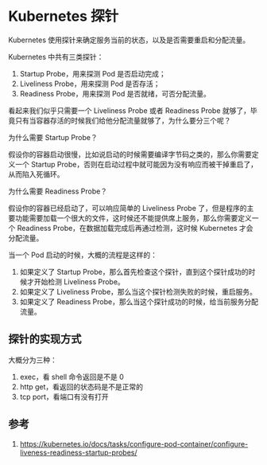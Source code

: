 # Kubernetes 探针


Kubernetes 使用探针来确定服务当前的状态，以及是否需要重启和分配流量。

Kubernetes 中共有三类探针：

1. Startup Probe，用来探测 Pod 是否启动完成；
2. Liveliness Probe，用来探测 Pod 是否存活；
3. Readiness Probe，用来探测 Pod 是否就绪，可否分配流量。

看起来我们似乎只需要一个 Liveliness Probe 或者 Readiness Probe 就够了，毕竟只有当容器存活的时候我们给他分配流量就够了，为什么要分三个呢？

为什么需要 Startup Probe？

假设你的容器启动很慢，比如说启动的时候需要编译字节码之类的，那么你需要定义一个 Startup Probe，否则在启动过程中就可能因为没有响应而被干掉重启了，从而陷入死循环。

为什么需要 Readiness Probe？

假设你的容器已经启动了，可以响应简单的 Liveliness Probe 了，但是程序的主要功能需要加载一个很大的文件，这时候还不能提供席上服务，那么你需要定义一个 Readiness Probe，在数据加载完成后再通过检测，这时候 Kubernetes 才会分配流量。

当一个 Pod 启动的时候，大概的流程是这样的：

1. 如果定义了 Startup Probe，那么首先检查这个探针，直到这个探针成功的时候才开始检测 Liveliness Probe。
2. 如果定义了 Liveliness Probe，那么当这个探针检测失败的时候，重启服务。
3. 如果定义了 Readiness Probe，那么当这个探针成功的时候，给当前服务分配流量。

## 探针的实现方式

大概分为三种：

1. exec，看 shell 命令返回是不是 0
2. http get，看返回的状态码是不是正常的
3. tcp port，看端口有没有打开

## 参考

1. https://kubernetes.io/docs/tasks/configure-pod-container/configure-liveness-readiness-startup-probes/